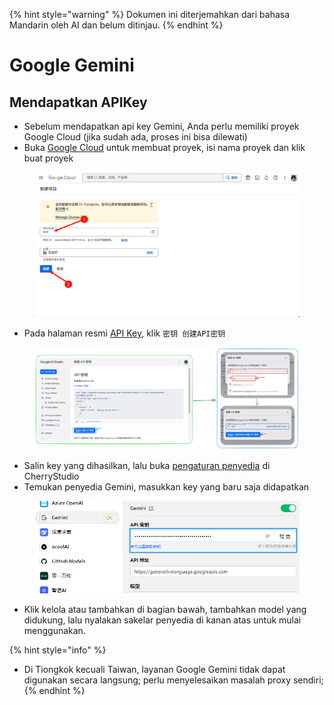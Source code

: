 
{% hint style="warning" %}
Dokumen ini diterjemahkan dari bahasa Mandarin oleh AI dan belum ditinjau.
{% endhint %}

# Google Gemini

## Mendapatkan APIKey

* Sebelum mendapatkan api key Gemini, Anda perlu memiliki proyek Google Cloud (jika sudah ada, proses ini bisa dilewati)
* Buka [Google Cloud](https://console.cloud.google.com/projectcreate) untuk membuat proyek, isi nama proyek dan klik buat proyek

<figure><img src="../../.gitbook/assets/image (74).png" alt=""><figcaption></figcaption></figure>

* Pada halaman resmi [API Key](https://aistudio.google.com/app/apikey?hl=zh-cn), klik `密钥 创建API密钥`

<figure><img src="../../.gitbook/assets/image (72).png" alt=""><figcaption></figcaption></figure>

* Salin key yang dihasilkan, lalu buka [pengaturan penyedia](broken-reference) di CherryStudio
* Temukan penyedia Gemini, masukkan key yang baru saja didapatkan

<figure><img src="../../.gitbook/assets/image (75).png" alt=""><figcaption></figcaption></figure>

* Klik kelola atau tambahkan di bagian bawah, tambahkan model yang didukung, lalu nyalakan sakelar penyedia di kanan atas untuk mulai menggunakan.

{% hint style="info" %}
- Di Tiongkok kecuali Taiwan, layanan Google Gemini tidak dapat digunakan secara langsung; perlu menyelesaikan masalah proxy sendiri;
{% endhint %}